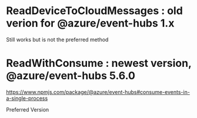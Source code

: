 # ReadDeviceToCloudMessages : old verion for @azure/event-hubs 1.x

Still works but is not the preferred method

# ReadWithConsume : newest version, @azure/event-hubs 5.6.0

https://www.npmjs.com/package/@azure/event-hubs#consume-events-in-a-single-process

Preferred Version
